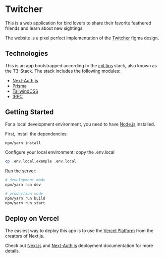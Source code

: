 # Twitcher

This is a web application for bird lovers to share their favorite feathered friends and learn about new sightings.

The website is a pixel perfect implementation of the [Twitcher](https://www.figma.com/file/hEJbX6Qdja9HMe9nj4r3D5/Twitcher?node-id=14%3A5&t=akmE6b7UqXPeciIp-1) figma design.

## Technologies

This is an app bootstrapped according to the [init.tips](https://init.tips) stack, also known as the T3-Stack. The stack includes the following modules:

- [Next-Auth.js](https://next-auth.js.org)
- [Prisma](https://prisma.io)
- [TailwindCSS](https://tailwindcss.com)
- [tRPC](https://trpc.io)

## Getting Started

For a local development environment, you need to have [Node.js](https://nodejs.org/en/) installed.

First, install the dependencies:

```bash
npm/yarn install
```

Configure your local environment: copy the .env.local

```bash
cp .env.local.example .env.local
```

Run the server:

```bash
# development mode
npm/yarn run dev

# production mode
npm/yarn run build
npm/yarn run start
```

## Deploy on Vercel

The easiest way to deploy this app is to use the [Vercel Platform](https://vercel.com/new?utm_medium=default-template&filter=next.js&utm_source=create-next-app&utm_campaign=create-next-app-readme) from the creators of Next.js.

Check out [Next.js](https://nextjs.org/docs/deployment) and [Next-Auth.js](https://next-auth.js.org/deployment) deployment documentation for more details.
